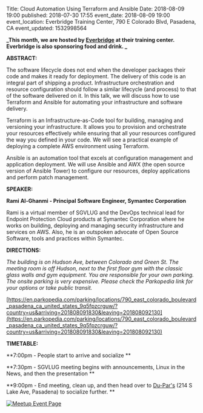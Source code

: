 Title: Cloud Automation Using Terraform and Ansible
Date: 2018-08-09 19:00
published: 2018-07-30 17:55
event_date: 2018-08-09 19:00
event_location: Everbridge Training Center, 790 E Colorado Blvd, Pasadena, CA
event_updated: 1532998564

**_This month, we are hosted by [Everbridge](http://www.everbridge.com/) at their training center. Everbridge is also sponsoring food and drink. _**

**ABSTRACT:**
  
The software lifecycle does not end when the developer packages their code
and makes it ready for deployment. The delivery of this code is an integral
part of shipping a product. Infrastructure orchestration and resource
configuration should follow a similar lifecycle (and process) to that of
the software delivered on it. In this talk, we will discuss how to use
Terraform and Ansible for automating your infrastructure and software
delivery.

Terraform is an Infrastructure-as-Code tool for building, managing and
versioning your infrastructure. It allows you to provision and orchestrate
your resources effectively while ensuring that all your resources
configured the way you defined in your code. We will see a practical
example of deploying a complete AWS environment using Terraform.

Ansible is an automation tool that excels at configuration management and
application deployment. We will use Ansible and AWX (the open source
version of Ansible Tower) to configure our resources, deploy
applications and perform patch management.


**SPEAKER:**

**Rami Al-Ghanmi - Principal Software Engineer, Symantec Corporation**

Rami is a virtual member of SGVLUG and the DevOps technical lead for
Endpoint Protection Cloud products at Symantec Corporation where he works
on building, deploying and managing security infrastructure and services on
AWS. Also, he is an outspoken advocate of Open Source Software, tools and
practices within Symantec.
  
**DIRECTIONS:**

_The building is on Hudson Ave, between Colorado and Green St. The meeting
room is off Hudson, next to the first floor gym with the classic glass walls
and gym equipment. You are responsible for your own parking. The onsite
parking is very expensive. Please check the Parkopedia link for your options
or take public transit._

[https://en.parkopedia.com/parking/locations/790_east_colorado_boulevard_pasadena_ca_united_states_9q5fpzcrguw/?country=us&arriving=201808091830&leaving=201808092130](https://en.parkopedia.com/parking/locations/790_east_colorado_boulevard_pasadena_ca_united_states_9q5fpzcrguw/?country=us&arriving=201808091830&leaving=201808092130)  
  


**TIMETABLE:**

**7:00pm - People start to arrive and socialize **

**7:30pm - SGVLUG meeting begins with announcements, Linux in the News, and then the presentation **

**9:00pm - End meeting, clean up, and then head over to [Du-Par's](https://www.yelp.com/biz/du-pars-restaurant-and-bakery-los-angeles) (214 S Lake Ave, Pasadena) to socialize further. **


[ ![Meetup Event Page]({filename}/images/meetup_logo_45.png)](https://www.meetup.com/SGVTech/events/zvpphlyxlbmb/)
